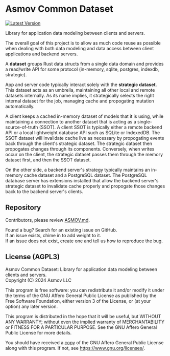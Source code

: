 Asmov Common Dataset
================================================================================
[![Latest Version]][crates.io]

[Latest Version]: https://img.shields.io/crates/v/asmov-common-dataset.svg
[crates.io]: https://crates.io/crates/asmov-common-dataset

Library for application data modeling between clients and servers.

The overall goal of this project is to allow as much code reuse as possible when dealing with both data modeling and data access between client applications and backend servers.

A **dataset** groups Rust data structs from a single data domain and provides a read/write API for some protocol (in-memory, sqlite, postgres, indexdb, strategic).

App and server code typically interact solely with the **strategic dataset**. This dataset  acts as an umbrella, maintaining all other local and remote datasets internally. As its name implies, it strategically selects the right internal dataset for the job, managing cache and propogating mutation automatically.

A client keeps a cached in-memory dataset of models that it is using, while maintaining a connection to another dataset that is acting as a single-source-of-truth (SSOT). A client SSOT is typically either a remote backend API or a local lightweight database API such as SQLite or IndexedDB. The SSOT dataset will invalidate cache live as necessary by propogating events back through the client's strategic dataset. The strategic dataset then propogates changes through its components. Conversely, when writes occur on the client, the strategic dataset passes them through the memory dataset first, and then the SSOT dataset.

On the other side, a backend server's strategy typically maintains an in-memory cache dataset and a PostgreSQL dataset. The PostgreSQL database server has extensions installed that allow the backend server's strategic dataset to invalidate cache properly and propogate those changes back to the backend server's clients.

Repository
--------------------------------------------------------------------------------
Contributors, please review [ASMOV.md](./ASMOV.md).  

Found a bug? Search for an existing issue on GitHub.  
If an issue exists, chime in to add weight to it.  
If an issue does not exist, create one and tell us how to reproduce the bug. 


License (AGPL3)
--------------------------------------------------------------------------------
Asmov Common Dataset: Library for application data modeling between clients and servers.  
Copyright (C) 2024 Asmov LLC  

This program is free software: you can redistribute it and/or modify
it under the terms of the GNU Affero General Public License as published
by the Free Software Foundation, either version 3 of the License, or
(at your option) any later version.

This program is distributed in the hope that it will be useful,
but WITHOUT ANY WARRANTY; without even the implied warranty of
MERCHANTABILITY or FITNESS FOR A PARTICULAR PURPOSE.  See the
GNU Affero General Public License for more details.

You should have received a [copy](./LICENSE.txt) of the GNU Affero General Public License
along with this program.  If not, see <https://www.gnu.org/licenses/>.


